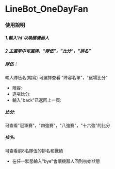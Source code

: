 # LineBot_OneDayFan

### 使用說明
##### 1.輸入'hi'以喚醒機器人
##### 2 主選單中可選擇，"隊伍"，"比分"，"排名"
##### 隊伍：
輸入隊伍名(縮寫)
可選擇查看 "陣容名單"，"逐場比分"
* 陣容:
* 逐場比分:
* 輸入"back"已返回上一頁:
##### 比分:
可查看"冠軍賽"，"四強賽"，"八強賽"，"十六強"的比分
##### 排名:
可查看前8名隊伍的排名和戰績
* 在任一狀態輸入"bye"會讓機器人回到初始狀態

